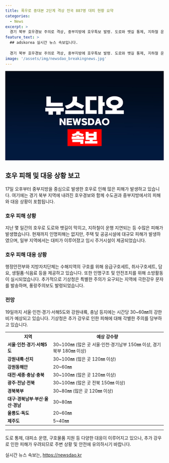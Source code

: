 ```yaml
---
title: 폭우로 중대본 2단계 격상 전국 887명 대피 현황 요약
categories:
  - News
excerpt: >
  경기 북부 호우경보 주의로 격상, 중부지방에 호우특보 발령. 도로와 뱃길 통제, 지하철 운행 지연. 인명피해는 없으나 토사낙석과 도로장애 발생, 서울·인천·경기 등에 호우경보. 30~60mm 강한 비로 산사태 위기. 특히 경기북부 180mm 이상 예상. 당국은 주요 도로 통제 및 예방 조치에 주력. 현재까지 인명피해 없으나 주민 대피와 임시주거시설 제공 등 지원. 2단계 경계 호우경보에 대비가 필요.
feature_text: >
  ## adskorea 실시간 뉴스 속보입니다.

  경기 북부 호우경보 주의로 격상, 중부지방에 호우특보 발령. 도로와 뱃길 통제, 지하철 운행 지연. 인명피해는 없으나 토사낙석과 도로장애 발생, 서울·인천·경기 등에 호우경보. 30~60mm 강한 비로 산사태 위기. 특히 경기북부 180mm 이상 예상. 당국은 주요 도로 통제 및 예방 조치에 주력. 현재까지 인명피해 없으나 주민 대피와 임시주거시설 제공 등 지원. 2단계 경계 호우경보에 대비가 필요.
image: '/assets/img/newsdao_breakingnews.jpg'
---
```


<p><img src="/assets/img/newsdao_breakingnews.jpg" alt="adskorea 속보" /></p>

<h2 data-ke-size="size26">호우 피해 및 대응 상황 보고</h2>

<p data-ke-size="size16">17일 오후부터 중부지방을 중심으로 발생한 호우로 인해 많은 피해가 발생하고 있습니다. 여기에는 경기 북부 지역에 내려진 호우경보와 함께 수도권과 중부지방에서의 피해와 대응 상황이 포함됩니다.</p>

<h3>호우 피해 상황</h3>

<p data-ke-size="size16">지난 몇 일간의 호우로 도로와 뱃길이 막히고, 지하철이 운행 지연되는 등 수많은 피해가 발생했습니다. 현재까지 인명피해는 없지만, 주택 및 공공시설에 대규모 피해가 발생하였으며, 일부 지역에서는 대피가 이루어졌고 임시 주거시설이 제공되었습니다.</p>

<h3>호우 피해 대응 상황</h3>

<p data-ke-size="size16">행정안전부와 지방자치단체는 수해지역의 구호를 위해 응급구호세트, 취사구호세트, 담요, 생필품·식음료 등을 제공하고 있습니다. 또한 인명구조 및 안전조치를 위해 소방활동이 실시되었습니다. 추가적으로 기상청은 특별한 주의가 요구되는 지역에 극한강우 문자를 발송하며, 풍랑주의보도 발령되었습니다.</p>

<h3>전망</h3>

<p data-ke-size="size16">19일까지 서울·인천·경기·서해5도와 강원내륙, 충남 등지에는 시간당 30~60㎜의 강한 비가 예상되고 있습니다. 기상청은 추가 강우로 인한 피해에 대해 각별한 주의를 당부하고 있습니다.</p>

<table>
  <tr>
    <th>지역</th>
    <th>예상 강수량</th>
  </tr>
  <tr>
    <td><b>서울·인천·경기·서해5도</b></td>
    <td>30~100㎜ (많은 곳 서울·인천·경기남부 150㎜ 이상, 경기북부 180㎜ 이상)</td>
  </tr>
  <tr>
    <td><b>강원내륙·산지</b></td>
    <td>30~100㎜ (많은 곳 120㎜ 이상)</td>
  </tr>
  <tr>
    <td><b>강원동해안</b></td>
    <td>20~60㎜</td>
  </tr>
  <tr>
    <td><b>대전·세종·충남·충북</b></td>
    <td>30~100㎜ (많은 곳 120㎜ 이상)</td>
  </tr>
  <tr>
    <td><b>광주·전남·전북</b></td>
    <td>30~100㎜ (많은 곳 전북 150㎜ 이상)</td>
  </tr>
  <tr>
    <td><b>경북북부</b></td>
    <td>30~80㎜ (많은 곳 120㎜ 이상)</td>
  </tr>
  <tr>
    <td><b>대구·경북남부·부산·울산·경남</b></td>
    <td>30~80㎜</td>
  </tr>
  <tr>
    <td><b>울릉도·독도</b></td>
    <td>20~60㎜</td>
  </tr>
  <tr>
    <td><b>제주도</b></td>
    <td>5~40㎜</td>
  </tr>
</table>

<hr>

<p data-ke-size="size16">도로 통제, 대피소 운영, 구호물품 지원 등 다양한 대응이 이루어지고 있으나, 추가 강우로 인한 피해가 우려되므로 주변 상황 및 안전에 유의하시기 바랍니다.</p>
실시간 뉴스 속보는, <a href="https://newsdao.kr" rel="dofollow">https://newsdao.kr</a>


